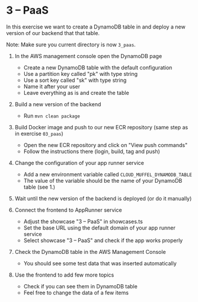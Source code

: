 # 3 – PaaS

In this exercise we want to create a DynamoDB table in and deploy a new version of our backend that that table.

Note: Make sure you current directory is now `3_paas`.

1. In the AWS management console open the DynamoDB page

    - Create a new DynamoDB table with the default configuration
    - Use a partition key called "pk" with type string
    - Use a sort key called "sk" with type string
    - Name it after your user
    - Leave everything as is and create the table

2. Build a new version of the backend

    - Run `mvn clean package`

3. Build Docker image and push to our new ECR repository (same step as in exercise `03_paas`)

    - Open the new ECR repository and click on "View push commands"
    - Follow the instructions there (login, build, tag and push)

4. Change the configuration of your app runner service

    - Add a new environment variable called `CLOUD_MUFFEL_DYNAMODB_TABLE`
    - The value of the variable should be the name of your DynamoDB table (see 1.)

5. Wait until the new version of the backend is deployed (or do it manually)

6. Connect the frontend to AppRunner service

    - Adjust the showcase "3 – PaaS" in showcases.ts
    - Set the base URL using the default domain of your app runner service
    - Select showcase "3 – PaaS" and check if the app works properly

7. Check the DynamoDB table in the AWS Management Console

    - You should see some test data that was inserted automatically

8. Use the frontend to add few more topics
    - Check if you can see them in DynamoDB table
    - Feel free to change the data of a few items
